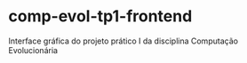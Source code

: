 # comp-evol-tp1-frontend
Interface gráfica do projeto prático I da disciplina Computação Evolucionária 
